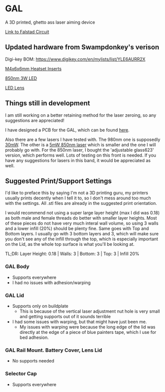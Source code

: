 # GAL
A 3D printed, ghetto ass laser aiming device

[Link to Falstad Circuit](https://tinyurl.com/2n3jw32g)

## Updated hardware from Swampdonkey's verison

Digi-key BOM: https://www.digikey.com/en/mylists/list/YLE6AURR2X

[M4x6x6mm Heatset Inserts](https://a.co/d/dzFERyy)

[850nm 3W LED](https://a.co/d/1zIGPuo)

[LED Lens](https://a.co/d/ejgL7wE)

## Things still in development
I am still working on a better retaining method for the laser zeroing, so any suggestions are appreciated!

I have designed a PCB for the GAL, which can be found [here](https://github.com/knack-69/GAL/blob/main/GAL_PCB.zip).

Also there are a few lasers I have tested with. The 980nm one is supposedly [30mW](https://www.aliexpress.us/item/2261799874302117.html). The other is a [5mW 850nm laser](https://www.aliexpress.us/item/2251832689759781.html) which is smaller and the one I will probably go with. For the 850nm laser, I bought the 'adjustable glass623' version, which performs well. Lots of testing on this front is needed. If you have any suggestions for lasers in this band, it would be appreciated as well.

## Suggested Print/Support Settings

I'd like to preface this by saying I'm not a 3D printing guru, my printers usually prints decently when I tell it to, so I don't mess around too much with the settings.
All .stl files are already in the suggested print orientation.

I would recommend not using a super large layer height (max I did was 0.18) as both male and female threads do better with smaller layer heights. Most of these pieces do not have very much interal wall volume, so using 3 walls and a lower infill (20%) should be plenty fine. Same goes with Top and Bottom layers. I usually go with 3 bottom layers and 3, which will make sure you don't see any of the infill through the top, which is especially important on the Lid, as the whole top surface is what you'll be looking at.

TL;DR: Layer Height: 0.18 | Walls: 3 | Bottom: 3 | Top: 3 | Infill 20%

### GAL Body

- Supports everywhere
- I had no issues with adhesion/warping

### GAL Lid

- Supports only on buildplate
  - This is because of the vertical laser adjustment nut hole is very small and getting supports out of it sounds terrible
- I had some issues with warping, but that might have just been me.
  - My issues with warping were because the long edge of the lid was directly at the edge of a piece of blue painters tape, which I use for bed adhesion.


### GAL Rail Mount. Battery Cover, Lens Lid

- No supports needed

### Selector Cap

- Supports everywhere

